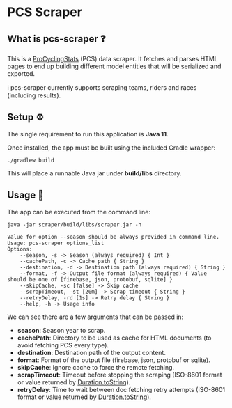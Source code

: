 # PCS Scraper

## What is pcs-scraper ❓

This is a [ProCyclingStats](https://www.procyclingstats.com/) (PCS) data scraper. It fetches and parses HTML pages to
end up building different model entities that will be serialized and exported.

ℹ️&nbsp;pcs-scraper currently supports scraping teams, riders and races (including results).

## Setup ⚙️

The single requirement to run this application is **Java 11**.

Once installed, the app must be built using the included Gradle wrapper:

```shell
./gradlew build
```

This will place a runnable Java jar under **build/libs** directory.

## Usage 📙

The app can be executed from the command line:

```shell
java -jar scraper/build/libs/scraper.jar -h
```

```shell
Value for option --season should be always provided in command line.
Usage: pcs-scraper options_list
Options: 
    --season, -s -> Season (always required) { Int }
    --cachePath, -c -> Cache path { String }
    --destination, -d -> Destination path (always required) { String }
    --format, -f -> Output file format (always required) { Value should be one of [firebase, json, protobuf, sqlite] }
    --skipCache, -sc [false] -> Skip cache
    --scrapTimeout, -st [20m] -> Scrap timeout { String }
    --retryDelay, -rd [1s] -> Retry delay { String } 
    --help, -h -> Usage info
```

We can see there are a few arguments that can be passed in:

- **season**: Season year to scrap.
- **cachePath**: Directory to be used as cache for HTML documents (to avoid fetching PCS every type).
- **destination**: Destination path of the output content.
- **format**: Format of the output file (firebase, json, protobuf or sqlite).
- **skipCache**: Ignore cache to force the remote fetching.
- **scrapTimeout**: Timeout before stopping the scraping (ISO-8601 format or value returned by [Duration.toString](https://kotlinlang.org/api/latest/jvm/stdlib/kotlin.time/-duration/to-string.html)).
- **retryDelay**: Time to wait between doc fetching retry attempts (ISO-8601 format or value returned by [Duration.toString](https://kotlinlang.org/api/latest/jvm/stdlib/kotlin.time/-duration/to-string.html)).
